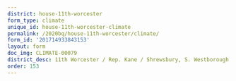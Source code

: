 ```yaml
---
district: house-11th-worcester
form_type: climate
unique_id: house-11th-worcester-climate
permalink: /2020bq/house-11th-worcester/climate/
form_id: '201714933843153'
layout: form
doc_img: CLIMATE-00079
district_desc: 11th Worcester / Rep. Kane / Shrewsbury, S. Westborough
order: 153
---
```

